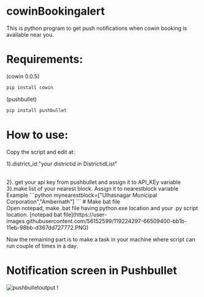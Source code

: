 
# cowinBookingalert

This is python program to get push notifications when cowin booking is available near you.

# Requirements:

(cowin 0.0.5)
```python
pip install cowin 
```
(pushbullet)
```python
pip install pushbullet
```
# How to use:</br>
Copy the script and edit at:
</br>

1}.district_id:"your districtid in DistrictidList"

</br>
2}. get your api key from pushbullet and assign it to API_KEy variable
</br>
3}.make list of your nearest block. Assign it to nearestblock variable
Example
```python
mynearestblock=["Ulhasnagar Municipal Corporation","Ambernath"]
```
# Make bat file
</br>
Open notepad, make .bat file having python.exe location and your .py script location.
[notepad bat file](https://user-images.githubusercontent.com/56152599/119224297-66509400-bb1b-11eb-98bb-d367dd727772.PNG)

Now the remaining part is to make a task in your machine where script can run couple of times in a day. 
# Notification screen in Pushbullet
![pushbulletoutput](https://user-images.githubusercontent.com/56152599/119226423-a9fccb00-bb26-11eb-934e-19deb4082147.PNG)
!
